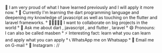 👋 I am very proud of what I have learned previously and I will apply it more now.
° 🌱 Currently I'm learning the dart programming language and deepening my knowledge of javascript as well as touching on the flutter and laravel frameworks.
° 👨🏾‍🤝‍👨🏽 I want to collaborate on big projects in the world
° 💬 Ask me about dart , javascript , and flutter , laravel
° 😄 Pronouns: I can also be called masben
° ⚡ Interesting fact: learn what you can learn and apply what you can apply
° 📞 WhatsApp me on Whatsapp
° 📩 Email me on G-mail
° 🍃 Instagram : //


<!---
beniaryos/beniaryos is a ✨ special ✨ repository because its `README.md` (this file) appears on your GitHub profile.
You can click the Preview link to take a look at your changes.
--->
